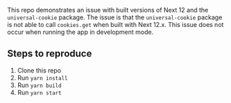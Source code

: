 This repo demonstrates an issue with built versions of Next 12 and the `universal-cookie` package. The issue is that the `universal-cookie` package is not able to call `cookies.get` when built with Next 12.x. This issue does not occur when running the app in development mode.

## Steps to reproduce
1. Clone this repo
2. Run `yarn install`
3. Run `yarn build`
4. Run `yarn start`